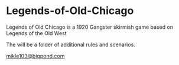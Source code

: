 # Legends-of-Old-Chicago
Legends of Old Chicago is a 1920 Gangster skirmish game based on Legends of the Old West

The will be a folder of additional rules and scenarios.

mikle103@bigpond.com
